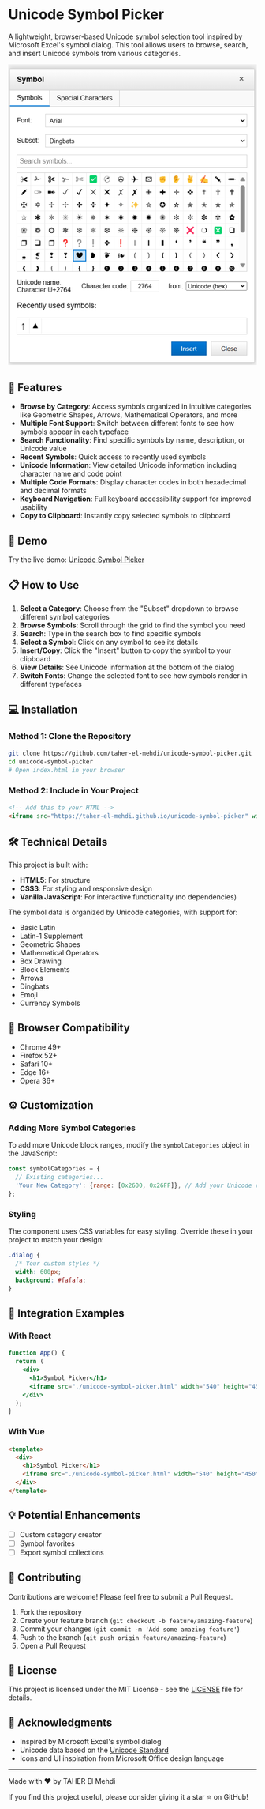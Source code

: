 # Unicode Symbol Picker

A lightweight, browser-based Unicode symbol selection tool inspired by Microsoft Excel's symbol dialog. This tool allows users to browse, search, and insert Unicode symbols from various categories.

![Unicode Symbol Picker Screenshot](./screenshot.png)

## 🌟 Features

- **Browse by Category**: Access symbols organized in intuitive categories like Geometric Shapes, Arrows, Mathematical Operators, and more
- **Multiple Font Support**: Switch between different fonts to see how symbols appear in each typeface
- **Search Functionality**: Find specific symbols by name, description, or Unicode value
- **Recent Symbols**: Quick access to recently used symbols
- **Unicode Information**: View detailed Unicode information including character name and code point
- **Multiple Code Formats**: Display character codes in both hexadecimal and decimal formats
- **Keyboard Navigation**: Full keyboard accessibility support for improved usability
- **Copy to Clipboard**: Instantly copy selected symbols to clipboard

## 🚀 Demo

Try the live demo: [Unicode Symbol Picker](https://taher-el-mehdi.github.io/unicode-symbol-picker/)

## 📋 How to Use

1. **Select a Category**: Choose from the "Subset" dropdown to browse different symbol categories
2. **Browse Symbols**: Scroll through the grid to find the symbol you need
3. **Search**: Type in the search box to find specific symbols
4. **Select a Symbol**: Click on any symbol to see its details
5. **Insert/Copy**: Click the "Insert" button to copy the symbol to your clipboard
6. **View Details**: See Unicode information at the bottom of the dialog
7. **Switch Fonts**: Change the selected font to see how symbols render in different typefaces

## 💻 Installation

### Method 1: Clone the Repository
```bash
git clone https://github.com/taher-el-mehdi/unicode-symbol-picker.git
cd unicode-symbol-picker
# Open index.html in your browser
```

### Method 2: Include in Your Project
```html
<!-- Add this to your HTML -->
<iframe src="https://taher-el-mehdi.github.io/unicode-symbol-picker" width="540" height="450"></iframe>
```

## 🛠️ Technical Details

This project is built with:
- **HTML5**: For structure
- **CSS3**: For styling and responsive design
- **Vanilla JavaScript**: For interactive functionality (no dependencies)

The symbol data is organized by Unicode categories, with support for:
- Basic Latin
- Latin-1 Supplement
- Geometric Shapes
- Mathematical Operators
- Box Drawing
- Block Elements
- Arrows
- Dingbats
- Emoji
- Currency Symbols

## 📱 Browser Compatibility
- Chrome 49+
- Firefox 52+
- Safari 10+
- Edge 16+
- Opera 36+

## ⚙️ Customization

### Adding More Symbol Categories

To add more Unicode block ranges, modify the `symbolCategories` object in the JavaScript:

```javascript
const symbolCategories = {
  // Existing categories...
  'Your New Category': {range: [0x2600, 0x26FF]}, // Add your Unicode range
};
```

### Styling

The component uses CSS variables for easy styling. Override these in your project to match your design:

```css
.dialog {
  /* Your custom styles */
  width: 600px;
  background: #fafafa;
}
```

## 🔄 Integration Examples

### With React
```jsx
function App() {
  return (
    <div>
      <h1>Symbol Picker</h1>
      <iframe src="./unicode-symbol-picker.html" width="540" height="450" title="Symbol Picker"></iframe>
    </div>
  );
}
```

### With Vue
```html
<template>
  <div>
    <h1>Symbol Picker</h1>
    <iframe src="./unicode-symbol-picker.html" width="540" height="450"></iframe>
  </div>
</template>
```

## 💡 Potential Enhancements

- [ ] Custom category creator
- [ ] Symbol favorites
- [ ] Export symbol collections

## 🤝 Contributing

Contributions are welcome! Please feel free to submit a Pull Request.

1. Fork the repository
2. Create your feature branch (`git checkout -b feature/amazing-feature`)
3. Commit your changes (`git commit -m 'Add some amazing feature'`)
4. Push to the branch (`git push origin feature/amazing-feature`)
5. Open a Pull Request

## 📄 License

This project is licensed under the MIT License - see the [LICENSE](LICENSE) file for details.

## 🙏 Acknowledgments

- Inspired by Microsoft Excel's symbol dialog
- Unicode data based on the [Unicode Standard](https://unicode.org/)
- Icons and UI inspiration from Microsoft Office design language

---

Made with ❤️ by TAHER El Mehdi

If you find this project useful, please consider giving it a star ⭐ on GitHub!
